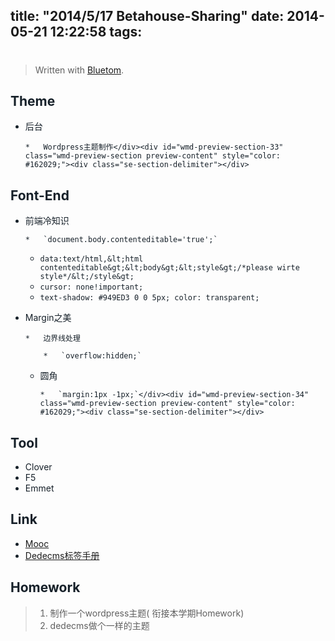 title: "2014/5/17 Betahouse-Sharing"
date: 2014-05-21 12:22:58
tags:
---

<div id="wmd-preview-section-31" class="wmd-preview-section preview-content" style="color: #162029;">

# 

> Written with [Bluetom](https://liyi.it/).</div><div id="wmd-preview-section-32" class="wmd-preview-section preview-content" style="color: #162029;">

## Theme

*   后台

        *   Wordpress主题制作</div><div id="wmd-preview-section-33" class="wmd-preview-section preview-content" style="color: #162029;"><div class="se-section-delimiter"></div>

## Font-End

*   前端冷知识

        *   `document.body.contenteditable='true';`
    *   `data:text/html,&lt;html contenteditable&gt;&lt;body&gt;&lt;style&gt;/*please wirte style*/&lt;/style&gt;`
    *   `cursor: none!important;`
    *   `text-shadow: #949ED3 0 0 5px;
color: transparent;`
*   Margin之美

        *   边界线处理

            *   `overflow:hidden;`
    *   圆角

            *   `margin:1px -1px;`</div><div id="wmd-preview-section-34" class="wmd-preview-section preview-content" style="color: #162029;"><div class="se-section-delimiter"></div>

## Tool

*   Clover
*   F5
*   Emmet</div><div id="wmd-preview-section-35" class="wmd-preview-section preview-content" style="color: #162029;"><div class="se-section-delimiter"></div>

## Link

*   [Mooc](http://www.mooc.cn/)
*   [Dedecms标签手册](http://help.dedecms.com/tagdoc/v57/)</div><div id="wmd-preview-section-36" class="wmd-preview-section preview-content" style="color: #162029;"><div class="se-section-delimiter"></div>

## Homework

> 1.  制作一个wordpress主题( 衔接本学期Homework)
> 2.  dedecms做个一样的主题</div>